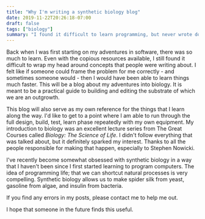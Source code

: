 ```yaml
---
title: "Why I'm writing a synthetic biology blog"
date: 2019-11-22T20:26:18-07:00
draft: false
tags: ["biology"]
summary: "I found it difficult to learn programming, but never wrote down my progress. Now maybe my struggles with biology will be able to help someone else."
---
```


Back when I was first starting on my adventures in software, there was so much to learn. Even with the copious resources available, I still found it difficult to wrap my head around concepts that people were writing about. I felt like if someone could frame the problem for me correctly - and sometimes someone would - then I would have been able to learn things much faster. This will be a blog about my adventures into biology. It is meant to be a practical guide to building and editing the substrate of which we are an outgrowth.

This blog will also serve as my own reference for the things that I learn along the way. I'd like to get to a point where I am able to run through the full design, build, test, learn phase repeatedly with my own equipment. My introduction to biology was an excellent lecture series from The Great Courses called _Biology: The Science of Life_. I didn't follow everything that was talked about, but it definitely sparked my interest. Thanks to all the people responsible for making that happen, especially to Stephen Nowicki.

I've recently become somewhat obsessed with synthetic biology in a way that I haven't been since I first started learning to program computers. The idea of programming life; that we can shortcut natural processes is very compelling. Synthetic biology allows us to make spider silk from yeast, gasoline from algae, and insulin from bacteria.

If you find any errors in my posts, please contact me to help me out.

I hope that someone in the future finds this useful.

